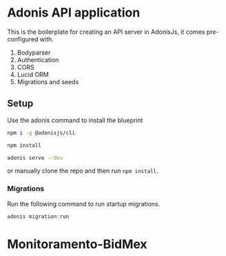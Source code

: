 # Adonis API application

This is the boilerplate for creating an API server in AdonisJs, it comes pre-configured with.

1. Bodyparser
2. Authentication
3. CORS
4. Lucid ORM
5. Migrations and seeds

## Setup

Use the adonis command to install the blueprint

```bash
npm i -g @adonisjs/cli
```

```bash
npm install
```

```bash
adonis serve --dev
```

or manually clone the repo and then run `npm install`.


### Migrations

Run the following command to run startup migrations.

```js
adonis migration:run
```
# Monitoramento-BidMex

